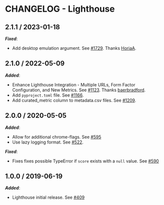 # CHANGELOG - Lighthouse

## 2.1.1 / 2023-01-18

***Fixed***: 

* Add desktop emulation argument. See [#1729](https://github.com/DataDog/integrations-extras/pull/1729). Thanks [HoriaA](https://github.com/HoriaA).


## 2.1.0 / 2022-05-09

***Added***: 

* Enhance Lighthouse Integration - Multiple URLs, Form Factor Configuration, and New Metrics. See [#1123](https://github.com/DataDog/integrations-extras/pull/1123). Thanks [baerbradford](https://github.com/baerbradford).
* Add `pyproject.toml` file. See [#1166](https://github.com/DataDog/integrations-extras/pull/1166).
* Add curated_metric column to metadata.csv files. See [#1209](https://github.com/DataDog/integrations-extras/pull/1209).


## 2.0.0 / 2020-05-05

***Added***: 

* Allow for additional chrome-flags. See [#595](https://github.com/DataDog/integrations-extras/pull/595)
* Use lazy logging format. See [#522](https://github.com/DataDog/integrations-extras/pull/522).

***Fixed***: 

* Fixes fixes possible TypeError if `score` exists with a `null` value. See [#590](https://github.com/DataDog/integrations-extras/pull/590)



## 1.0.0 / 2019-06-19

***Added***:

* Lighthouse initial release. See [#409](https://github.com/DataDog/integrations-extras/pull/409)

